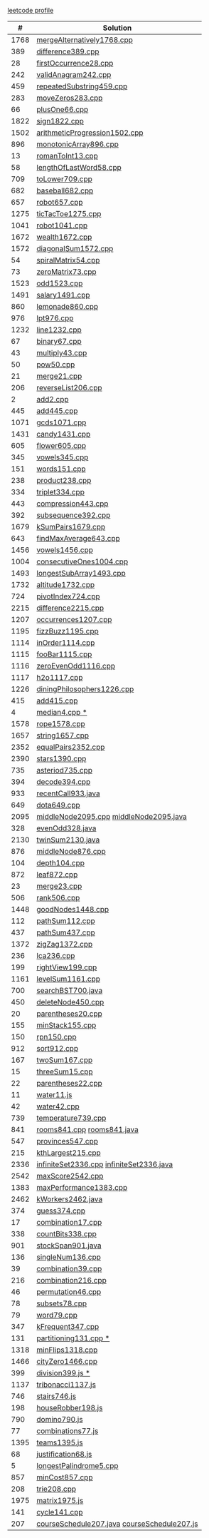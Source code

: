 [leetcode profile](https://leetcode.com/u/khufu1/)

| #    | Solution                                                                                      |
| ---- | --------------------------------------------------------------------------------------------- |
| 1768 | [mergeAlternatively1768.cpp](mergeAlternatively1768.cpp)                                      |
| 389  | [difference389.cpp](difference389.cpp)                                                        |
| 28   | [firstOccurrence28.cpp](firstOccurrence28.cpp)                                                |
| 242  | [validAnagram242.cpp](validAnagram242.cpp)                                                    |
| 459  | [repeatedSubstring459.cpp](repeatedSubstring459.cpp)                                          |
| 283  | [moveZeros283.cpp](moveZeros283.cpp)                                                          |
| 66   | [plusOne66.cpp](plusOne66.cpp)                                                                |
| 1822 | [sign1822.cpp](sign1822.cpp)                                                                  |
| 1502 | [arithmeticProgression1502.cpp](arithmeticProgression1502.cpp)                                |
| 896  | [monotonicArray896.cpp](monotonicArray896.cpp)                                                |
| 13   | [romanToInt13.cpp](romanToInt13.cpp)                                                          |
| 58   | [lengthOfLastWord58.cpp](lengthOfLastWord58.cpp)                                              |
| 709  | [toLower709.cpp](toLower709.cpp)                                                              |
| 682  | [baseball682.cpp](baseball682.cpp)                                                            |
| 657  | [robot657.cpp](robot657.cpp)                                                                  |
| 1275 | [ticTacToe1275.cpp](ticTacToe1275.cpp)                                                        |
| 1041 | [robot1041.cpp](robot1041.cpp)                                                                |
| 1672 | [wealth1672.cpp](wealth1672.cpp)                                                              |
| 1572 | [diagonalSum1572.cpp](diagonalSum1572.cpp)                                                    |
| 54   | [spiralMatrix54.cpp](spiralMatrix54.cpp)                                                      |
| 73   | [zeroMatrix73.cpp](zeroMatrix73.cpp)                                                          |
| 1523 | [odd1523.cpp](odd1523.cpp)                                                                    |
| 1491 | [salary1491.cpp](salary1491.cpp)                                                              |
| 860  | [lemonade860.cpp](lemonade860.cpp)                                                            |
| 976  | [lpt976.cpp](lpt976.cpp)                                                                      |
| 1232 | [line1232.cpp](line1232.cpp)                                                                  |
| 67   | [binary67.cpp](binary67.cpp)                                                                  |
| 43   | [multiply43.cpp](multiply43.cpp)                                                              |
| 50   | [pow50.cpp](pow50.cpp)                                                                        |
| 21   | [merge21.cpp](merge21.cpp)                                                                    |
| 206  | [reverseList206.cpp](reverseList206.cpp)                                                      |
| 2    | [add2.cpp](add2.cpp)                                                                          |
| 445  | [add445.cpp](add445.cpp)                                                                      |
| 1071 | [gcds1071.cpp](gcds1071.cpp)                                                                  |
| 1431 | [candy1431.cpp](candy1431.cpp)                                                                |
| 605  | [flower605.cpp](flower605.cpp)                                                                |
| 345  | [vowels345.cpp](vowels345.cpp)                                                                |
| 151  | [words151.cpp](words151.cpp)                                                                  |
| 238  | [product238.cpp](product238.cpp)                                                              |
| 334  | [triplet334.cpp](triplet334.cpp)                                                              |
| 443  | [compression443.cpp](compression443.cpp)                                                      |
| 392  | [subsequence392.cpp](subsequence392.cpp)                                                      |
| 1679 | [kSumPairs1679.cpp](kSumPairs1679.cpp)                                                        |
| 643  | [findMaxAverage643.cpp](findMaxAverage643.cpp)                                                |
| 1456 | [vowels1456.cpp](vowels1456.cpp)                                                              |
| 1004 | [consecutiveOnes1004.cpp](consecutiveOnes1004.cpp)                                            |
| 1493 | [longestSubArray1493.cpp](longestSubArray1493.cpp)                                            |
| 1732 | [altitude1732.cpp](altitude1732.cpp)                                                          |
| 724  | [pivotIndex724.cpp](pivotIndex724.cpp)                                                        |
| 2215 | [difference2215.cpp](difference2215.cpp)                                                      |
| 1207 | [occurrences1207.cpp](occurrences1207.cpp)                                                    |
| 1195 | [fizzBuzz1195.cpp](fizzBuzz1195.cpp)                                                          |
| 1114 | [inOrder1114.cpp](inOrder1114.cpp)                                                            |
| 1115 | [fooBar1115.cpp](fooBar1115.cpp)                                                              |
| 1116 | [zeroEvenOdd1116.cpp](zeroEvenOdd1116.cpp)                                                    |
| 1117 | [h2o1117.cpp](h2o1117.cpp)                                                                    |
| 1226 | [diningPhilosophers1226.cpp](diningPhilosophers1226.cpp)                                      |
| 415  | [add415.cpp](add415.cpp)                                                                      |
| 4    | [median4.cpp \*](median4.cpp)                                                                 |
| 1578 | [rope1578.cpp](rope1578.cpp)                                                                  |
| 1657 | [string1657.cpp](string1657.cpp)                                                              |
| 2352 | [equalPairs2352.cpp](equalPairs2352.cpp)                                                      |
| 2390 | [stars1390.cpp](stars1390.cpp)                                                                |
| 735  | [asteriod735.cpp](asteriod735.cpp)                                                            |
| 394  | [decode394.cpp](decode394.cpp)                                                                |
| 933  | [recentCall933.java](recentCall933.java)                                                      |
| 649  | [dota649.cpp](dota649.cpp)                                                                    |
| 2095 | [middleNode2095.cpp](middleNode2095.cpp) [middleNode2095.java](middleNode2095.java)           |
| 328  | [evenOdd328.java](evenOdd328.java)                                                            |
| 2130 | [twinSum2130.java](twinSum2130.java)                                                          |
| 876  | [middleNode876.cpp](middleNode876.cpp)                                                        |
| 104  | [depth104.cpp](depth104.cpp)                                                                  |
| 872  | [leaf872.cpp](leaf872.cpp)                                                                    |
| 23   | [merge23.cpp](merge23.cpp)                                                                    |
| 506  | [rank506.cpp](rank506.cpp)                                                                    |
| 1448 | [goodNodes1448.cpp](goodNodes1448.cpp)                                                        |
| 112  | [pathSum112.cpp](pathSum112.cpp)                                                              |
| 437  | [pathSum437.cpp](pathSum437.cpp)                                                              |
| 1372 | [zigZag1372.cpp](zigZag1372.cpp)                                                              |
| 236  | [lca236.cpp](lca236.cpp)                                                                      |
| 199  | [rightView199.cpp](rightView199.cpp)                                                          |
| 1161 | [levelSum1161.cpp](levelSum1161.cpp)                                                          |
| 700  | [searchBST700.java](searchBST700.java)                                                        |
| 450  | [deleteNode450.cpp](deleteNode450.cpp)                                                        |
| 20   | [parentheses20.cpp](parentheses20.cpp)                                                        |
| 155  | [minStack155.cpp](minStack155.cpp)                                                            |
| 150  | [rpn150.cpp](rpn150.cpp)                                                                      |
| 912  | [sort912.cpp](sort912.cpp)                                                                    |
| 167  | [twoSum167.cpp](twoSum167.cpp)                                                                |
| 15   | [threeSum15.cpp](threeSum15.cpp)                                                              |
| 22   | [parentheses22.cpp](parentheses22.cpp)                                                        |
| 11   | [water11.js](water11.js)                                                                      |
| 42   | [water42.cpp](water42.cpp)                                                                    |
| 739  | [temperature739.cpp](temperature739.cpp)                                                      |
| 841  | [rooms841.cpp](rooms841.cpp) [rooms841.java](rooms841.java)                                   |
| 547  | [provinces547.cpp](provinces547.cpp)                                                          |
| 215  | [kthLargest215.cpp](kthLargest215.cpp)                                                        |
| 2336 | [infiniteSet2336.cpp](infiniteSet2336.cpp) [infiniteSet2336.java](infiniteSet2336.java)       |
| 2542 | [maxScore2542.cpp](maxScore2542.cpp)                                                          |
| 1383 | [maxPerformance1383.cpp](maxPerformance1383.cpp)                                              |
| 2462 | [kWorkers2462.java](kWorkers2462.java)                                                        |
| 374  | [guess374.cpp](guess374.cpp)                                                                  |
| 17   | [combination17.cpp](combination17.cpp)                                                        |
| 338  | [countBits338.cpp](countBits338.cpp)                                                          |
| 901  | [stockSpan901.java](stockSpan901.java)                                                        |
| 136  | [singleNum136.cpp](singleNum136.cpp)                                                          |
| 39   | [combination39.cpp](combination39.cpp)                                                        |
| 216  | [combination216.cpp](combination216.cpp)                                                      |
| 46   | [permutation46.cpp](permutation46.cpp)                                                        |
| 78   | [subsets78.cpp](subsets78.cpp)                                                                |
| 79   | [word79.cpp](word79.cpp)                                                                      |
| 347  | [kFrequent347.cpp](kFrequent347.cpp)                                                          |
| 131  | [partitioning131.cpp \*](partitioning131.cpp)                                                 |
| 1318 | [minFlips1318.cpp](minFlips1318.cpp)                                                          |
| 1466 | [cityZero1466.cpp](cityZero1466.cpp)                                                          |
| 399  | [division399.js \*](division399.js)                                                           |
| 1137 | [tribonacci1137.js](tribonacci1137.js)                                                        |
| 746  | [stairs746.js](stairs746.js)                                                                  |
| 198  | [houseRobber198.js](houseRobber198.js)                                                        |
| 790  | [domino790.js](domino790.js)                                                                  |
| 77   | [combinations77.js](combinations77.js)                                                        |
| 1395 | [teams1395.js](teams1395.js)                                                                  |
| 68   | [justification68.js](justification68.js)                                                      |
| 5    | [longestPalindrome5.cpp](longestPalindrome5.cpp)                                              |
| 857  | [minCost857.cpp](minCost857.cpp)                                                              |
| 208  | [trie208.cpp](trie208.cpp)                                                                    |
| 1975 | [matrix1975.js](matrix1975.js)                                                                |
| 141  | [cycle141.cpp](cycle141.cpp)                                                                  |
| 207  | [courseSchedule207.java](courseSchedule207.java) [courseSchedule207.js](courseSchedule207.js) |
